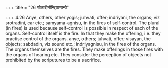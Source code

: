 +++
title = "26 श्रोत्रादीनीन्द्रियाण्यन्ये"

+++
4.26 Anye, others, other yogis; juhvati, offer; indriyani, the organs;
viz srotradini, car etc.; samyama-agnisu, in the fires of self-control.
The plural (in fires) is used because self-control is possible in
respect of each of the organs. Self-control itself is the fire. In that
they make the offering, i.e. they practise control of the organs. anye,
others; juhvati, offer; visayan, the objects; sabdadin, viz sound etc.;
indriyagnisu, in the fires of the organs. The organs themselves are the
fires. They make offerings in those fires with the organs of hearing
etc. They consider the perception of objects not prohibited by the
scriputures to be a sacrifice.
